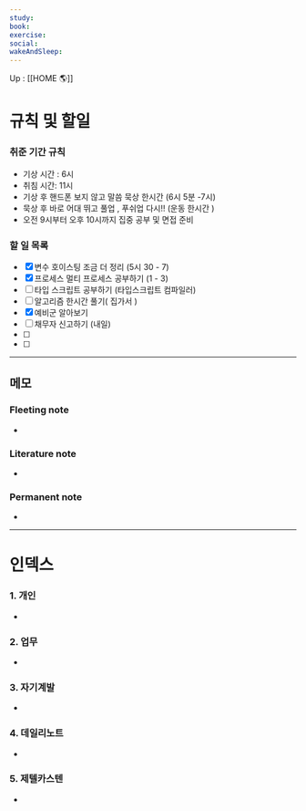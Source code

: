 ```yaml
---
study:
book:
exercise: 
social: 
wakeAndSleep: 
---
```


Up : [[HOME 🌎]]

# 규칙 및 할일

### 취준 기간 규칙 

- 기상 시간 : 6시
- 취침 시간: 11시 
- 기상 후 핸드폰 보지 않고 말씀 묵상 한시간 (6시 5분  -7시) 
- 묵상 후 바로 어대 뛰고 풀업 , 푸쉬업 다시!!  (운동 한시간 )
- 오전 9시부터 오후 10시까지 집중 공부 및 면접 준비 

### 할 일 목록
- [x] 변수 호이스팅 조금 더 정리 (5시 30 - 7)
- [x] 프로세스 멀티 프로세스 공부하기 (1 - 3)
- [ ] 타입 스크립트 공부하기  (타입스크립트 컴파일러)
- [ ] 알고리즘 한시간 풀기( 집가서 )
- [x] 예비군 알아보기
- [ ] 채무자 신고하기 (내일)
- [ ] 
- [ ] 

---

## 메모

### Fleeting note
- 

### Literature note
- 

### Permanent note
- 

---

# 인덱스
### 1. 개인 
- 
### 2. 업무
- 
### 3. 자기계발
- 
### 4. 데일리노트
- 
### 5. 제텔카스텐
- 
